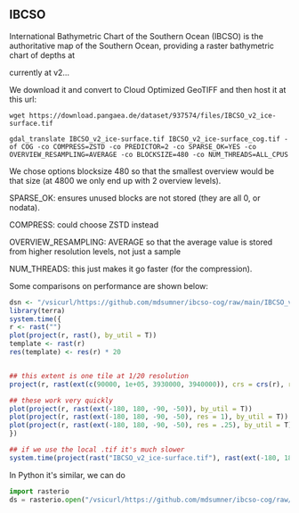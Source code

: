 ## IBCSO

International Bathymetric Chart of the Southern Ocean (IBCSO) is the authoritative map of the Southern Ocean, providing a raster bathymetric chart of 
depths at  

currently at v2…

We download it and convert to Cloud Optimized GeoTIFF and then host it
at this url:

```
wget https://download.pangaea.de/dataset/937574/files/IBCSO_v2_ice-surface.tif

gdal_translate IBCSO_v2_ice-surface.tif IBCSO_v2_ice-surface_cog.tif -of COG -co COMPRESS=ZSTD -co PREDICTOR=2 -co SPARSE_OK=YES -co OVERVIEW_RESAMPLING=AVERAGE -co BLOCKSIZE=480 -co NUM_THREADS=ALL_CPUS
```

We chose options blocksize 480 so that the smallest overview would be that size (at 4800 we only end up with 2 overview levels). 

SPARSE_OK: ensures unused blocks are not stored (they are all 0, or nodata). 

COMPRESS: could choose ZSTD instead

OVERVIEW_RESAMPLING: AVERAGE so that the average value is stored from higher resolution levels, not just a sample

NUM_THREADS: this just makes it go faster (for the compression). 

Some comparisons on performance are shown below:



```R
dsn <- "/vsicurl/https://github.com/mdsumner/ibcso-cog/raw/main/IBCSO_v2_ice-surface_cog.tif"
library(terra)
system.time({
r <- rast("")
plot(project(r, rast(), by_util = T))
template <- rast(r)
res(template) <- res(r) * 20


## this extent is one tile at 1/20 resolution
project(r, rast(ext(c(90000, 1e+05, 3930000, 3940000)), crs = crs(r), res = 500), by_util = TRUE)

## these work very quickly
plot(project(r, rast(ext(-180, 180, -90, -50)), by_util = T))
plot(project(r, rast(ext(-180, 180, -90, -50), res = 1), by_util = T))
plot(project(r, rast(ext(-180, 180, -90, -50), res = .25), by_util = T))
})

## if we use the local .tif it's much slower
system.time(project(rast("IBCSO_v2_ice-surface.tif"), rast(ext(-180, 180, -90, -50), res = .25), by_util = T))

```

In Python it's similar, we can do 

```python
import rasterio
ds = rasterio.open("/vsicurl/https://github.com/mdsumner/ibcso-cog/raw/main/IBCSO_v2_ice-surface_cog.tif")

```
